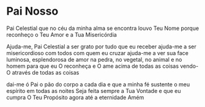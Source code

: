 # Pai Nosso

Pai Celestial
que no céu da minha alma se encontra
louvo Teu Nome
porque reconheço o Teu Amor e a Tua Misericórdia

Ajuda-me, Pai Celestial
a ser grato por tudo que eu receber
ajuda-me a ser misericordioso com todos com quem eu cruzar
ajuda-me a ver sua face luminosa, esplendorosa de amor
na pedra, no vegetal, no animal e no homem
para que eu O reconheça e O ame
acima de todas as coisas
vendo-O através de todas as coisas

dai-me ó Pai
o pão do corpo a cada dia
e que a minha fé sustente o meu espírito
em todas as noites
Seja feita sempre a Tua Vontade
e que eu cumpra O Teu Propósito
agora
até a eternidade
Amém